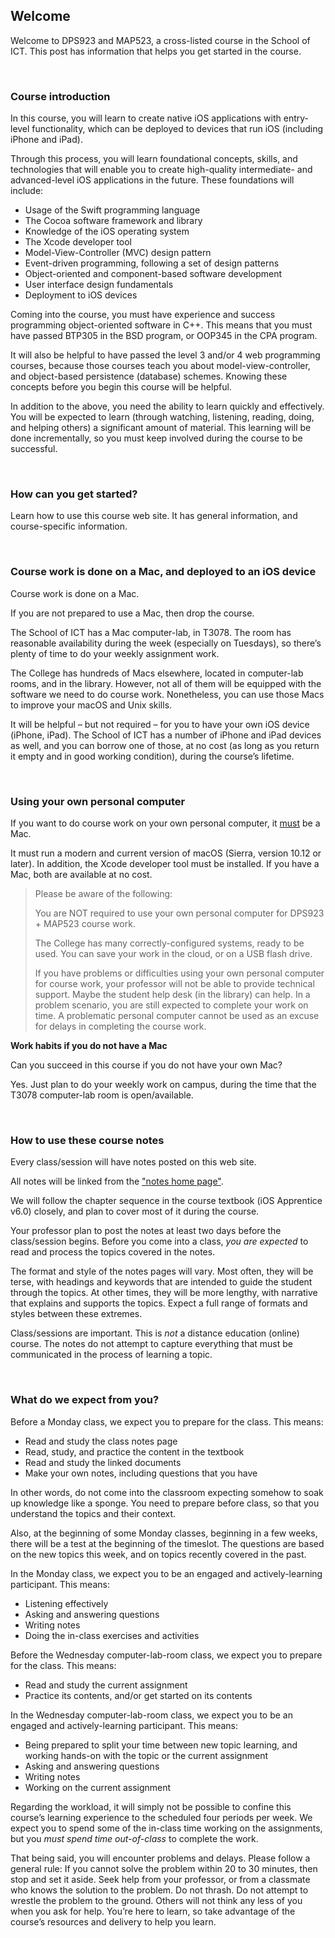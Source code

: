 ## Welcome

Welcome to DPS923 and MAP523, a cross-listed course in the School of ICT. This post has information that helps you get started in the course.

<br>

### Course introduction

In this course, you will learn to create native iOS applications with entry-level functionality, which can be deployed to devices that run iOS (including iPhone and iPad).

Through this process, you will learn foundational concepts, skills, and technologies that will enable you to create high-quality intermediate- and advanced-level iOS applications in the future. These foundations will include:

* Usage of the Swift programming language
* The Cocoa software framework and library
* Knowledge of the iOS operating system
* The Xcode developer tool
* Model-View-Controller (MVC) design pattern
* Event-driven programming, following a set of design patterns
* Object-oriented and component-based software development
* User interface design fundamentals
* Deployment to iOS devices

Coming into the course, you must have experience and success programming object-oriented software in C++. This means that you must have passed BTP305 in the BSD program, or OOP345 in the CPA program.

It will also be helpful to have passed the level 3 and/or 4 web programming courses, because those courses teach you about model-view-controller, and object-based persistence (database) schemes. Knowing these concepts before you begin this course will be helpful.

In addition to the above, you need the ability to learn quickly and effectively. You will be expected to learn (through watching, listening, reading, doing, and helping others) a significant amount of material. This learning will be done incrementally, so you must keep involved during the course to be successful.

<br>

### How can you get started?

Learn how to use this course web site. It has general information, and course-specific information.

<br>

### Course work is done on a Mac, and deployed to an iOS device

Course work is done on a Mac.

If you are not prepared to use a Mac, then drop the course.

The School of ICT has a Mac computer-lab, in T3078. The room has reasonable availability during the week (especially on Tuesdays), so there’s plenty of time to do your weekly assignment work.

The College has hundreds of Macs elsewhere, located in computer-lab rooms, and in the library. However, not all of them will be equipped with the software we need to do course work. Nonetheless, you can use those Macs to improve your macOS and Unix skills.

It will be helpful – but not required – for you to have your own iOS device (iPhone, iPad). The School of ICT has a number of iPhone and iPad devices as well, and you can borrow one of those, at no cost (as long as you return it empty and in good working condition), during the course’s lifetime.

<br>

### Using your own personal computer

If you want to do course work on your own personal computer, it <span style="text-decoration:underline;">must</span> be a Mac.

It must run a modern and current version of macOS (Sierra, version 10.12 or later). In addition, the Xcode developer tool must be installed. If you have a Mac, both are available at no cost.

> Please be aware of the following:
> 
> You are NOT required to use your own personal computer for DPS923 + MAP523 course work.
> 
> The College has many correctly-configured systems, ready to be used. You can save your work in the cloud, or on a USB flash drive.
> 
> If you have problems or difficulties using your own personal computer for course work, your professor will not be able to provide technical support. Maybe the student help desk (in the library) can help. In a problem scenario, you are still expected to complete your work on time. A problematic personal computer cannot be used as an excuse for delays in completing the course work.

**Work habits if you do not have a Mac**

Can you succeed in this course if you do not have your own Mac?

Yes. Just plan to do your weekly work on campus, during the time that the T3078 computer-lab room is open/available.

<br>

### How to use these course notes

Every class/session will have notes posted on this web site.

All notes will be linked from the ["notes home page"](/fall2018/notes/).

We will follow the chapter sequence in the course textbook (iOS Apprentice v6.0) closely, and plan to cover most of it during the course. 

Your professor plan to post the notes at least two days before the class/session begins. Before you come into a class, _you are expected_ to read and process the topics covered in the notes.

The format and style of the notes pages will vary. Most often, they will be terse, with headings and keywords that are intended to guide the student through the topics. At other times, they will be more lengthy, with narrative that explains and supports the topics. Expect a full range of formats and styles between these extremes.

Class/sessions are important. This is _not_ a distance education (online) course. The notes do not attempt to capture everything that must be communicated in the process of learning a topic.

<br>

### What do we expect from you?

Before a Monday class, we expect you to prepare for the class. This means:

* Read and study the class notes page
* Read, study, and practice the content in the textbook
* Read and study the linked documents
* Make your own notes, including questions that you have

In other words, do not come into the classroom expecting somehow to soak up knowledge like a sponge. You need to prepare before class, so that you understand the topics and their context.

Also, at the beginning of some Monday classes, beginning in a few weeks, there will be a test at the beginning of the timeslot. The questions are based on the new topics this week, and on topics recently covered in the past.

In the Monday class, we expect you to be an engaged and actively-learning participant. This means:

* Listening effectively
* Asking and answering questions
* Writing notes
* Doing the in-class exercises and activities

Before the Wednesday computer-lab-room class, we expect you to prepare for the class. This means:

* Read and study the current assignment
* Practice its contents, and/or get started on its contents

In the Wednesday computer-lab-room class, we expect you to be an engaged and actively-learning participant. This means:

* Being prepared to split your time between new topic learning, and working hands-on with the topic or the current assignment
* Asking and answering questions
* Writing notes
* Working on the current assignment

Regarding the workload, it will simply not be possible to confine this course’s learning experience to the scheduled four periods per week. We expect you to spend some of the in-class time working on the assignments, but you _must spend time out-of-class_ to complete the work.

That being said, you will encounter problems and delays. Please follow a general rule: If you cannot solve the problem within 20 to 30 minutes, then stop and set it aside. Seek help from your professor, or from a classmate who knows the solution to the problem. Do not thrash. Do not attempt to wrestle the problem to the ground. Others will not think any less of you when you ask for help. You’re here to learn, so take advantage of the course’s resources and delivery to help you learn.

<br>
